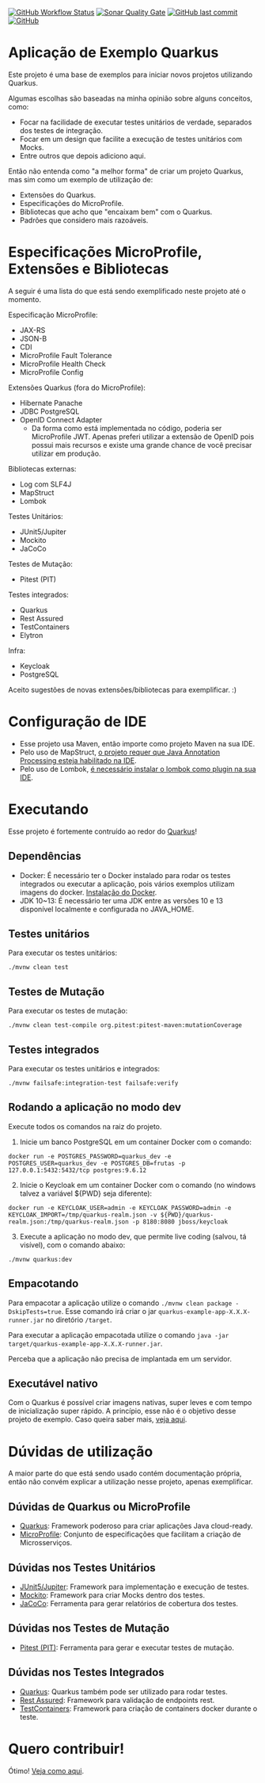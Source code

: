[![GitHub Workflow Status](https://img.shields.io/github/workflow/status/rinaldodev/aplicacao-exemplo-quarkus/javaci?style=for-the-badge)](https://github.com/rinaldodev/aplicacao-exemplo-quarkus/actions)
[![Sonar Quality Gate](https://img.shields.io/sonar/quality_gate/rinaldodev_aplicacao-exemplo-quarkus?server=https%3A%2F%2Fsonarcloud.io&style=for-the-badge)](https://sonarcloud.io/dashboard?id=rinaldodev_aplicacao-exemplo-quarkus)
[![GitHub last commit](https://img.shields.io/github/last-commit/rinaldodev/aplicacao-exemplo-quarkus?style=for-the-badge)](https://github.com/rinaldodev/aplicacao-exemplo-quarkus/commits/master)
[![GitHub](https://img.shields.io/github/license/rinaldodev/aplicacao-exemplo-quarkus?style=for-the-badge)](https://github.com/rinaldodev/aplicacao-exemplo-quarkus/blob/master/LICENSE)

# Aplicação de Exemplo Quarkus

Este projeto é uma base de exemplos para iniciar novos projetos utilizando Quarkus.

Algumas escolhas são baseadas na minha opinião sobre alguns conceitos, como:

- Focar na facilidade de executar testes unitários de verdade, separados dos testes de integração.
- Focar em um design que facilite a execução de testes unitários com Mocks.
- Entre outros que depois adiciono aqui.

Então não entenda como "a melhor forma" de criar um projeto Quarkus, mas sim como um exemplo de utilização de:

- Extensões do Quarkus.
- Especificações do MicroProfile.
- Bibliotecas que acho que "encaixam bem" com o Quarkus.
- Padrões que considero mais razoáveis.

# Especificações MicroProfile, Extensões e Bibliotecas

A seguir é uma lista do que está sendo exemplificado neste projeto até o momento.

Especificação MicroProfile:
- JAX-RS
- JSON-B
- CDI
- MicroProfile Fault Tolerance
- MicroProfile Health Check
- MicroProfile Config

Extensões Quarkus (fora do MicroProfile):
- Hibernate Panache
- JDBC PostgreSQL
- OpenID Connect Adapter
	- Da forma como está implementada no código, poderia ser MicroProfile JWT. Apenas preferi utilizar a extensão de OpenID pois possui mais recursos e existe uma grande chance de você precisar utilizar em produção.

Bibliotecas externas:
- Log com SLF4J
- MapStruct
- Lombok

Testes Unitários:
- JUnit5/Jupiter
- Mockito
- JaCoCo

Testes de Mutação:
- Pitest (PIT)

Testes integrados:
- Quarkus 
- Rest Assured
- TestContainers
- Elytron

Infra:
- Keycloak
- PostgreSQL

Aceito sugestões de novas extensões/bibliotecas para exemplificar. :)

# Configuração de IDE

- Esse projeto usa Maven, então importe como projeto Maven na sua IDE.
- Pelo uso de MapStruct, [o projeto requer que Java Annotation Processing esteja habilitado na IDE](https://mapstruct.org/documentation/ide-support/).
- Pelo uso de Lombok, [é necessário instalar o lombok como plugin na sua IDE](https://projectlombok.org/setup/overview).

# Executando

Esse projeto é fortemente contruído ao redor do [Quarkus](https://quarkus.io/)!

## Dependências

- Docker: É necessário ter o Docker instalado para rodar os testes integrados ou executar a aplicação, pois vários exemplos utilizam imagens do docker. [Instalação do Docker](https://docs.docker.com/install/).
- JDK 10~13: É necessário ter uma JDK entre as versões 10 e 13 disponível localmente e configurada no JAVA_HOME.

## Testes unitários

Para executar os testes unitários:
```
./mvnw clean test
```

## Testes de Mutação

Para executar os testes de mutação:
```
./mvnw clean test-compile org.pitest:pitest-maven:mutationCoverage
```

## Testes integrados

Para executar os testes unitários e integrados:
```
./mvnw failsafe:integration-test failsafe:verify
```

## Rodando a aplicação no modo dev

Execute todos os comandos na raiz do projeto.

1. Inicie um banco PostgreSQL em um container Docker com o comando:
```
docker run -e POSTGRES_PASSWORD=quarkus_dev -e POSTGRES_USER=quarkus_dev -e POSTGRES_DB=frutas -p 127.0.0.1:5432:5432/tcp postgres:9.6.12
```
2. Inicie o Keycloak em um container Docker com o comando (no windows talvez a variável ${PWD} seja diferente):
```
docker run -e KEYCLOAK_USER=admin -e KEYCLOAK_PASSWORD=admin -e KEYCLOAK_IMPORT=/tmp/quarkus-realm.json -v ${PWD}/quarkus-realm.json:/tmp/quarkus-realm.json -p 8180:8080 jboss/keycloak
```
3. Execute a aplicação no modo dev, que permite live coding (salvou, tá visível), com o comando abaixo:
```
./mvnw quarkus:dev
```

## Empacotando

Para empacotar a aplicação utilize o comando `./mvnw clean package -DskipTests=true`.
Esse comando irá criar o jar `quarkus-example-app-X.X.X-runner.jar` no diretório `/target`.

Para executar a aplicação empacotada utilize o comando `java -jar target/quarkus-example-app-X.X.X-runner.jar`.

Perceba que a aplicação não precisa de implantada em um servidor.

## Executável nativo

Com o Quarkus é possível criar imagens nativas, super leves e com tempo de inicialização super rápido. 
A princípio, esse não é o objetivo desse projeto de exemplo. Caso queira saber mais, [veja aqui](https://quarkus.io/guides/building-native-image-guide).

# Dúvidas de utilização

A maior parte do que está sendo usado contém documentação própria, então não convém explicar a utilização nesse projeto, apenas exemplificar.

## Dúvidas de Quarkus ou MicroProfile

- [Quarkus](https://quarkus.io/): Framework poderoso para criar aplicações Java cloud-ready.
- [MicroProfile](https://microprofile.io/): Conjunto de especificações que facilitam a criação de Microsserviços.

## Dúvidas nos Testes Unitários

- [JUnit5/Jupiter](https://junit.org/junit5/docs/current/user-guide/): Framework para implementação e execução de testes.
- [Mockito](https://javadoc.io/static/org.mockito/mockito-core/3.2.4/org/mockito/Mockito.html): Framework para criar Mocks dentro dos testes.
- [JaCoCo](https://www.jacoco.org/jacoco/trunk/doc/): Ferramenta para gerar relatórios de cobertura dos testes.

## Dúvidas nos Testes de Mutação

- [Pitest (PIT)](https://pitest.org/): Ferramenta para gerar e executar testes de mutação.

## Dúvidas nos Testes Integrados

- [Quarkus](https://quarkus.io/guides/getting-started-testing): Quarkus também pode ser utilizado para rodar testes.
- [Rest Assured](https://github.com/rest-assured/rest-assured/wiki/usage): Framework para validação de endpoints rest.
- [TestContainers](https://www.testcontainers.org/quickstart/junit_5_quickstart/): Framework para criação de containers docker durante o teste.

# Quero contribuir!

Ótimo! [Veja como aqui](https://github.com/rinaldodev/aplicacao-exemplo-quarkus/blob/master/CONTRIBUTING.md).
